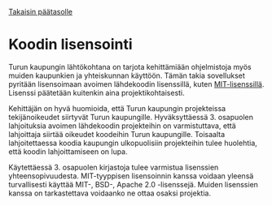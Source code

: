 [Takaisin päätasolle](./README.md)

# Koodin lisensointi

Turun kaupungin lähtökohtana on tarjota kehittämiään ohjelmistoja myös
muiden kaupunkien ja yhteiskunnan käyttöön. Tämän takia sovellukset
pyritään lisensoimaan avoimen lähdekoodin lisenssillä, kuten
[MIT-lisenssillä](https://en.wikipedia.org/wiki/MIT_License). 
Lisenssi päätetään kuitenkin aina projektikohtaisesti.

Kehittäjän on hyvä huomioida, että Turun kaupungin projekteissa tekijänoikeudet
siirtyvät Turun kaupungille. Hyväksyttäessä 3. osapuolen lahjoituksia avoimen
lähdekoodin projekteihin on varmistuttava, että lahjoittaja siirtää oikeudet
koodeihin Turun kaupungille. Toisaalta lahjoitettaessa koodia kaupungin
ulkopuolisiin projekteihin tulee huolehtia, että koodin lahjoittamiseen on
lupa.

Käytettäessä 3. osapuolen kirjastoja tulee varmistua lisenssien
yhteensopivuudesta. MIT-tyyppisen lisensoinnin kanssa voidaan yleensä
turvallisesti käyttää MIT-, BSD-, Apache 2.0 -lisenssejä. Muiden lisenssien
kanssa on tarkastettava voidaanko ne ottaa osaksi projektia.





